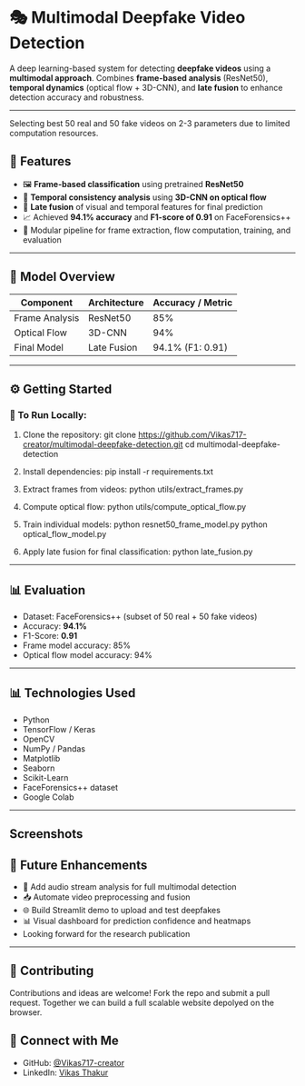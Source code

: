 # 🎭 Multimodal Deepfake Video Detection

A deep learning-based system for detecting **deepfake videos** using a **multimodal approach**. Combines **frame-based analysis** (ResNet50), **temporal dynamics** (optical flow + 3D-CNN), and **late fusion** to enhance detection accuracy and robustness.

---
Selecting best 50 real and 50 fake videos on 2-3 parameters due to limited computation resources.

## 🌟 Features

- 🖼️ **Frame-based classification** using pretrained **ResNet50**  
- 🎥 **Temporal consistency analysis** using **3D-CNN on optical flow**  
- 🧠 **Late fusion** of visual and temporal features for final prediction  
- 📈 Achieved **94.1% accuracy** and **F1-score of 0.91** on FaceForensics++  
- 📁 Modular pipeline for frame extraction, flow computation, training, and evaluation

---

## 🧠 Model Overview

| Component       | Architecture    | Accuracy / Metric |
|----------------|------------------|-------------------|
| Frame Analysis | ResNet50         | 85%               |
| Optical Flow   | 3D-CNN           | 94%               |
| Final Model    | Late Fusion      | 94.1% (F1: 0.91)  |

---

## ⚙️ Getting Started

### 🔧 To Run Locally:

1. Clone the repository:
git clone https://github.com/Vikas717-creator/multimodal-deepfake-detection.git cd multimodal-deepfake-detection


2. Install dependencies:
pip install -r requirements.txt


3. Extract frames from videos:
python utils/extract_frames.py


4. Compute optical flow:
python utils/compute_optical_flow.py


5. Train individual models:
python resnet50_frame_model.py python optical_flow_model.py


6. Apply late fusion for final classification:
python late_fusion.py


---

## 📊 Evaluation

- Dataset: FaceForensics++ (subset of 50 real + 50 fake videos)  
- Accuracy: **94.1%**  
- F1-Score: **0.91**  
- Frame model accuracy: 85%  
- Optical flow model accuracy: 94%

---

## 📊 Technologies Used

- Python  
- TensorFlow / Keras  
- OpenCV  
- NumPy / Pandas  
- Matplotlib
- Seaborn
- Scikit-Learn
- FaceForensics++ dataset
- Google Colab

---
## Screenshots


## 🔮 Future Enhancements

- 🧠 Add audio stream analysis for full multimodal detection  
- 📥 Automate video preprocessing and fusion  
- 🌐 Build Streamlit demo to upload and test deepfakes  
- 📊 Visual dashboard for prediction confidence and heatmaps
- Looking forward for the research publication

---

## 🤝 Contributing

Contributions and ideas are welcome! Fork the repo and submit a pull request.
Together we can build a full scalable website depolyed on the browser.


## 🔗 Connect with Me

- GitHub: [@Vikas717-creator](https://github.com/Vikas717-creator)  
- LinkedIn: [Vikas Thakur](https://www.linkedin.com/in/vikas-thakur-2304a6261/)
